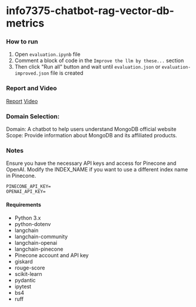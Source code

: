# info7375-chatbot-rag-vector-db-metrics

### How to run

1. Open `evaluation.ipynb` file
2. Comment a block of code in the `Improve the llm by these...` section
3. Then click "Run all" button and wait until `evaluation.json` or `evaluation-improved.json` file is created

### Report and Video

[Report]()
[Video]()

### Domain Selection:

Domain: A chatbot to help users understand MongoDB official website
Scope: Provide information about MongoDB and its affiliated products.

### Notes

Ensure you have the necessary API keys and access for Pinecone and OpenAI.
Modify the INDEX_NAME if you want to use a different index name in Pinecone.

```
PINECONE_API_KEY=
OPENAI_API_KEY=
```

#### Requirements

- Python 3.x
- python-dotenv
- langchain
- langchain-community
- langchain-openai
- langchain-pinecone
- Pinecone account and API key
- giskard
- rouge-score
- scikit-learn
- pydantic
- ipytest
- bs4
- ruff
